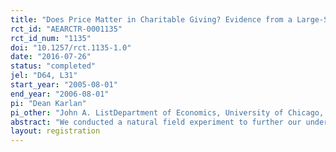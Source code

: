 ```yaml
---
title: "Does Price Matter in Charitable Giving? Evidence from a Large-Scale Natural Field Experiment"
rct_id: "AEARCTR-0001135"
rct_id_num: "1135"
doi: "10.1257/rct.1135-1.0"
date: "2016-07-26"
status: "completed"
jel: "D64, L31"
start_year: "2005-08-01"
end_year: "2006-08-01"
pi: "Dean Karlan"
pi_other: "John A. ListDepartment of Economics, University of Chicago, Innovations for Poverty Action, and NBER"
abstract: "We conducted a natural field experiment to further our understanding of the economics of charity. Using direct mail solicitations to over 50,000 prior donors of a nonprofit organization, we tested the effectiveness of a matching grant on charitable giving. We find that the match offer increases both the revenue per solicitation and the response rate. Larger match ratios (i.e., $3:$1 and $2:$1) relative to a smaller match ratio ($1:$1) had no additional impact, however. The results provide avenues for future empirical and theoretical work on charitable giving, cost-benefit analysis, and the private provision of public goods."
layout: registration
---
```



